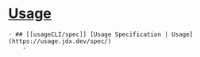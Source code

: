 # [Usage](https://usage.jdx.dev/)
	- ## [[usageCLI/spec]] [Usage Specification | Usage](https://usage.jdx.dev/spec/)
		-